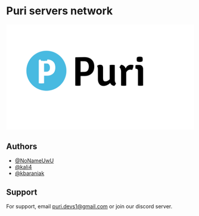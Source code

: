 
# Puri servers network




![Logo](https://raw.githubusercontent.com/Puri-Devs/Files/main/Puri(official%20logo)2.png)


## Authors

- [@NoNameUwU](https://github.com/orgs/Puri-Devs/people)
- [@kali4](https://github.com/orgs/Puri-Devs/people)
- [@kbaraniak](https://github.com/orgs/Puri-Devs/people)

## Support

For support, email puri.devs1@gmail.com or join our discord server.

